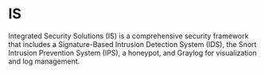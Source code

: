 # IS
Integrated Security Solutions (IS) is a comprehensive security framework that includes a Signature-Based Intrusion Detection System (IDS), the Snort Intrusion Prevention System (IPS), a honeypot, and Graylog for visualization and log management.
